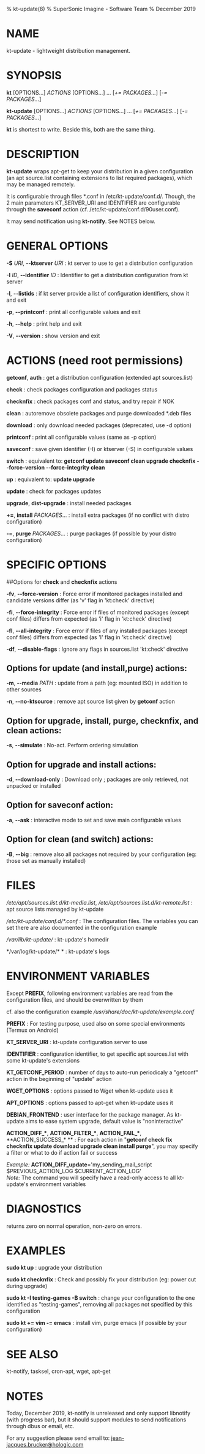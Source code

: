 % kt-update(8)
% SuperSonic Imagine - Software Team
% December 2019

# NAME

kt-update - lightweight distribution management.


# SYNOPSIS

**kt** [OPTIONS...]  *ACTIONS* [OPTIONS...] ... [*+= PACKAGES...*] \[*-= PACKAGES...*]

**kt-update** [OPTIONS...]  *ACTIONS* [OPTIONS...] ... [*+= PACKAGES...*] \[*-= PACKAGES...*]

**kt** is shortest to write. Beside this, both are the same thing.

# DESCRIPTION

**kt-update** wraps apt-get to keep your distribution in a given configuration (an apt source.list containing extensions to list required packages), which may be managed remotely.

It is configurable through files \*.conf in /etc/kt-update/conf.d/. Though, the 2 main parameters KT\_SERVER\_URI and IDENTIFIER are configurable through the **saveconf** action (cf. /etc/kt-update/conf.d/90user.conf).

It may send notification using **kt-notify**. See NOTES below.

# GENERAL OPTIONS

**-S** *URI*, **--ktserver** *URI*
:  kt server to use to get a distribution configuration

**-I** *ID*, **--identifier** *ID*
:  Identifier to get a distribution configuration from kt server

**-l**, **--listids**
:  if kt server provide a list of configuration identifiers, show it and exit

**-p**, **--printconf**
:  print all configurable values and exit

**-h**, **--help**
:  print help and exit

**-V**, **--version**
:  show version and exit


# ACTIONS (need root permissions)

**getconf**, **auth**
:  get a distribution configuration (extended apt sources.list)

**check**
:  check packages configuration and packages status

**checknfix**
:  check packages conf and status, and try repair if NOK

**clean**
:  autoremove obsolete packages and purge downloaded \*.deb files

**download**
:  only download needed packages (deprecated, use -d option)

**printconf**
:  print all configurable values (same as -p option)

**saveconf**
:  save given identifier (-I) or ktserver (-S) in configurable values

**switch**
:  equivalent to: **getconf update saveconf clean upgrade checknfix --force-version --force-integrity clean**

**up**
:  equivalent to: **update upgrade**

**update**
:  check for packages updates

**upgrade**, **dist-upgrade**
:  install needed packages

**+=**, **install** *PACKAGES*...
:  install extra packages (if no conflict with distro configuration)

**-=**, **purge** *PACKAGES*...
:  purge packages (if possible by your distro configuration)


# SPECIFIC OPTIONS

##Options for **check** and **checknfix** actions

**-fv**, **--force-version**
:  Force error if monitored packages installed and candidate versions differ (as 'v' flag in 'kt:check' directive)

**-fi**, **--force-integrity**
:  Force error if files of monitored packages (except conf files) differs from expected (as 'i' flag in 'kt:check' directive)

**-fI**, **--all-integrity**
:  Force error if files of any installed packages (except conf files) differs from expected (as 'I' flag in 'kt:check' directive)

**-df**, **--disable-flags**
:  Ignore any flags in sources.list 'kt:check' directive

## Options for update (and install,purge) actions:

**-m**, **--media** *PATH*
:  update from a path (eg: mounted ISO) in addition to other sources

**-n**, **--no-ktsource**
:  remove apt source list given by **getconf** action

## Option for **upgrade**, **install**, **purge**, **checknfix**, and **clean** actions:

**-s**, **--simulate**
:  No-act. Perform ordering simulation

## Option for **upgrade** and **install** actions:

**-d**, **--download-only**
:  Download only ; packages are only retrieved, not unpacked or installed

## Option for **saveconf** action:

**-a**, **--ask**
:  interactive mode to set and save main configurable values

## Option for clean (and switch) actions:

**-B**, **--big**
:  remove also all packages not required by your configuration (eg: those set as manually installed)


# FILES

*/etc/apt/sources.list.d/kt-media.list*, */etc/apt/sources.list.d/kt-remote.list*
:  apt source lists managed by kt-update

*/etc/kt-update/conf.d/\*.conf*
:  The configuration files. The variables you can set there are also documented in the configuration example

*/var/lib/kt-update/*
:  kt-update's homedir

*/var/log/kt-update/\* *
:  kt-update's logs


# ENVIRONMENT VARIABLES

Except **PREFIX**, following environment variables are read from the configuration files, and should be overwritten by them

cf. also the configuration example */usr/share/doc/kt-update/example.conf*

**PREFIX**
:  For testing purpose, used also on some special environments (Termux on Android)

**KT_SERVER_URI**
: kt-update configuration server to use

**IDENTIFIER**
: configuration identifier, to get specific apt sources.list with some kt-update's extensions

**KT_GETCONF_PERIOD**
: number of days to auto-run periodicaly a "getconf" action in the beginning of "update" action

**WGET_OPTIONS**
: options passed to Wget when kt-update uses it

**APT_OPTIONS**
: options passed to apt-get when kt-update uses it

**DEBIAN_FRONTEND**
: user interface for the package manager. As kt-update aims to ease system upgrade, default value is "noninteractive"

**ACTION_DIFF_\***, **ACTION_FILTER_\***, **ACTION_FAIL_\***, **ACTION_SUCCESS_\* **
: For each action in "**getconf check fix checknfix update download upgrade clean install purge**", you may specify a filter or what to do if action fail or success

*Example:* **ACTION_DIFF_update**='my_sending_mail_script $PREVIOUS_ACTION_LOG $CURRENT_ACTION_LOG'\
*Note:* The command you will specify have a read-only access to all kt-update's environment variables


# DIAGNOSTICS

returns zero on normal operation, non-zero on errors.


# EXAMPLES

**sudo kt up**
:  upgrade your distribution

**sudo kt checknfix**
:  Check and possibly fix your distribution (eg: power cut during upgrade)

**sudo kt -I testing-games -B switch**
:  change your configuration to the one identified as "testing-games", removing all packages not specified by this configuration

**sudo kt += vim -= emacs**
:  install vim, purge emacs (if possible by your configuration)


# SEE ALSO

kt-notify, tasksel, cron-apt, wget, apt-get


# NOTES

Today, December 2019, kt-notify is unreleased and only support libnotify (with progress bar), but it should support modules to send notifications through dbus or email, etc.

For any suggestion please send email to: <jean-jacques.brucker@hologic.com>

